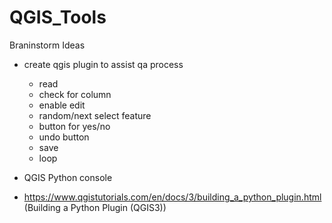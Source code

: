 # QGIS_Tools


Braninstorm Ideas
 
* create qgis plugin to assist qa process
  * read
  * check for column
  * enable edit
  * random/next select feature
  * button for yes/no
  * undo button
  * save
  * loop 
  
  
  
* QGIS Python console
* https://www.qgistutorials.com/en/docs/3/building_a_python_plugin.html (Building a Python Plugin (QGIS3))
